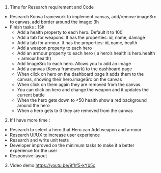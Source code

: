 1.  Time for Research requirement and Code
  - Research Konva framework to implement canvas, add/remove imageSrc to canvas, add border around the image: 3h
  - Finish tasks : 15h
    - Add a health property to each hero.  Default it to 100
    - Add a tab for weapons. It has the properties: id, name, damage
    - Add a tab for armour. It has the properties: id, name, health
    - Add a weapon property to each hero
    - Add an armour property to each hero ( a hero’s health is hero.health + armour.health)
    - Add ImageSrc to each hero.  Allows you to add an image
    - Add a canvas (Konva framework) to the dashboard page
    - When click on hero on the dashboard page it adds them to the canvas, showing their hero.imageSrc on the canvas
    - When click on them again they are removed from the canvas
    - You can click on hero and change the weapon and it updates the current battle
    - When the hero gets down to <50 health show a red background around the hero
    - When a hero gets to 0 they are removed from the canvas

2. If I have more time :
  - Research to select a hero that Hero can Add weapon and armour
  - Research UI/UX to increase user experience
  - Research and write unit tests
  - Developer improved on the minimum tasks to make it a better experience for the user
  - Responsive layout

3. Video demo
   https://youtu.be/9fhf5-kYb5c
